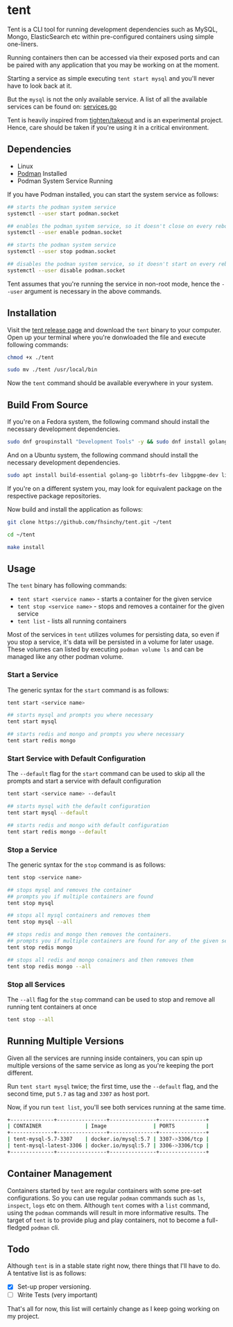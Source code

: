# tent

Tent is a CLI tool for running development dependencies such as MySQL, Mongo, ElasticSearch etc within pre-configured containers using simple one-liners.

Running containers then can be accessed via their exposed ports and can be paired with any application that you may be working on at the moment.

Starting a service as simple executing `tent start mysql` and you'll never have to look back at it.

But the `mysql` is not the only available service. A list of all the available services can be found on: [services.go](https://github.com/fhsinchy/tent/blob/master/store/services.go)

Tent is heavily inspired from [tighten/takeout](https://github.com/tighten/takeout) and is an experimental project. Hence, care should be taken if you're using it in a critical environment.

## Dependencies

* Linux
* [Podman](https://podman.io/getting-started/installation) Installed
* Podman System Service Running

If you have Podman installed, you can start the system service as follows:

```bash
## starts the podman system service
systemctl --user start podman.socket

## enables the podman system service, so it doesn't close on every reboot
systemctl --user enable podman.socket

## starts the podman system service
systemctl --user stop podman.socket

## disables the podman system service, so it doesn't start on every reboot
systemctl --user disable podman.socket
```

Tent assumes that you're running the service in non-root mode, hence the `--user` argument is necessary in the above commands.

## Installation

Visit the [tent release page](https://github.com/fhsinchy/tent/releases/) and download the `tent` binary to your computer. Open up your terminal where you're donwloaded the file and execute following commands:

```bash
chmod +x ./tent

sudo mv ./tent /usr/local/bin
```

Now the `tent` command should be available everywhere in your system.

## Build From Source

If you're on a Fedora system, the following command should install the necessary development dependencies.

```bash
sudo dnf groupinstall "Development Tools" -y && sudo dnf install golang btrfs-progs-devel gpgme-devel device-mapper-devel -y
```

And on a Ubuntu system, the following command should install the necessary development dependencies.

```bash
sudo apt install build-essential golang-go libbtrfs-dev libgpgme-dev libdevmapper-dev -y
```

If you're on a different system you, may look for equivalent package on the respective package repositories.

Now build and install the application as follows:

```bash
git clone https://github.com/fhsinchy/tent.git ~/tent

cd ~/tent

make install
```

## Usage

The `tent` binary has following commands:

* `tent start <service name>` - starts a container for the given service
* `tent stop <service name>` - stops and removes a container for the given service
* `tent list` - lists all running containers

Most of the services in `tent` utilizes volumes for persisting data, so even if you stop a service, it's data will be persisted in a volume for later usage. These volumes can listed by executing `podman volume ls` and can be managed like any other podman volume.

### Start a Service

The generic syntax for the `start` command is as follows:

```bash
tent start <service name>

## starts mysql and prompts you where necessary
tent start mysql

## starts redis and mongo and prompts you where necessary
tent start redis mongo
```

### Start Service with Default Configuration

The `--default` flag for the `start` command can be used to skip all the prompts and start a service with default configuration

```bash
tent start <service name> --default

## starts mysql with the default configuration
tent start mysql --default

## starts redis and mongo with default configuration
tent start redis mongo --default
```

### Stop a Service

The generic syntax for the `stop` command is as follows:

```bash
tent stop <service name>

## stops mysql and removes the container
## prompts you if multiple containers are found
tent stop mysql

## stops all mysql containers and removes them
tent stop mysql --all

## stops redis and mongo then removes the containers.
## prompts you if multiple containers are found for any of the given services.
tent stop redis mongo

## stops all redis and mongo conainers and then removes them
tent stop redis mongo --all
```

### Stop all Services

The `--all` flag for the `stop` command can be used to stop and remove all running tent containers at once

```bash
tent stop --all
```

## Running Multiple Versions

Given all the services are running inside containers, you can spin up multiple versions of the same service as long as you're keeping the port different.

Run `tent start mysql` twice; the first time, use the `--default` flag, and the second time, put `5.7` as tag and `3307` as host port.

Now, if you run `tent list`, you'll see both services running at the same time.

```bash
+--------------+----------------+---------------+---------------+
| CONTAINER              | Image               | PORTS          |
+--------------+----------------+---------------+---------------+
| tent-mysql-5.7-3307    | docker.io/mysql:5.7 | 3307->3306/tcp |
| tent-mysql-latest-3306 | docker.io/mysql:5.7 | 3306->3306/tcp |
+--------------+----------------+---------------+---------------+
```

## Container Management

Containers started by `tent` are regular containers with some pre-set configurations. So you can use regular `podman` commands such as `ls`, `inspect`, `logs` etc on them. Although `tent` comes with a `list` command, using the `podman` commands will result in more informative results. The target of `tent` is to provide plug and play containers, not to become a full-fledged `podman` cli.

## Todo

Although `tent` is in a stable state right now, there things that I'll have to do. A tentative list is as follows:

* [x] Set-up proper versioning.
* [ ] Write Tests (very important)

That's all for now, this list will certainly change as I keep going working on my project.
